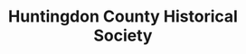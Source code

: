 ---
layout: repo
title: "Huntingdon County Historical Society"
id: 13843
permalink: repos/13843/
---